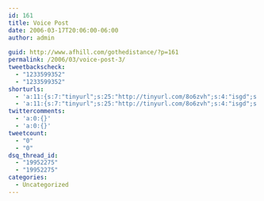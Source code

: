 ```yaml
---
id: 161
title: Voice Post
date: 2006-03-17T20:06:00-06:00
author: admin
  
guid: http://www.afhill.com/gothedistance/?p=161
permalink: /2006/03/voice-post-3/
tweetbackscheck:
  - "1233599352"
  - "1233599352"
shorturls:
  - 'a:11:{s:7:"tinyurl";s:25:"http://tinyurl.com/8o6zvh";s:4:"isgd";s:17:"http://is.gd/fl05";s:5:"bitly";s:19:"http://bit.ly/XhW2y";s:5:"snipr";s:22:"http://snipr.com/9stjg";s:5:"snurl";s:22:"http://snurl.com/9stjg";s:7:"snipurl";s:24:"http://snipurl.com/9stjg";s:4:"trim";s:17:"http://tr.im/4ctc";s:5:"adjix";s:207:"(10 Jan 2008 temporary restriction: API requires valid partnerID or partnerEmail key in request. Contact us if this affects you.) Invalid Adjix request. API documentation @ http://web.adjix.com/AdjixAPI.html";s:4:"advu";s:203:"(10 Jan 2008 temporary restriction: API requires valid partnerID or partnerEmail key in request. Contact us if this affects you.) Invalid Adjix request. API documentation @ http://web.ad.vu/AdjixAPI.html";s:4:"zima";s:19:"http://zi.ma/9f3514";s:9:"permalink";s:55:"http://www.afhill.com/gothedistance/2006/03/voice-post/";}'
  - 'a:11:{s:7:"tinyurl";s:25:"http://tinyurl.com/8o6zvh";s:4:"isgd";s:17:"http://is.gd/fl05";s:5:"bitly";s:19:"http://bit.ly/XhW2y";s:5:"snipr";s:22:"http://snipr.com/9stjg";s:5:"snurl";s:22:"http://snurl.com/9stjg";s:7:"snipurl";s:24:"http://snipurl.com/9stjg";s:4:"trim";s:17:"http://tr.im/4ctc";s:5:"adjix";s:207:"(10 Jan 2008 temporary restriction: API requires valid partnerID or partnerEmail key in request. Contact us if this affects you.) Invalid Adjix request. API documentation @ http://web.adjix.com/AdjixAPI.html";s:4:"advu";s:203:"(10 Jan 2008 temporary restriction: API requires valid partnerID or partnerEmail key in request. Contact us if this affects you.) Invalid Adjix request. API documentation @ http://web.ad.vu/AdjixAPI.html";s:4:"zima";s:19:"http://zi.ma/9f3514";s:9:"permalink";s:55:"http://www.afhill.com/gothedistance/2006/03/voice-post/";}'
twittercomments:
  - 'a:0:{}'
  - 'a:0:{}'
tweetcount:
  - "0"
  - "0"
dsq_thread_id:
  - "19952275"
  - "19952275"
categories:
  - Uncategorized
---
```

<lj-phonepost journalid='7764056' dpid='1203' />